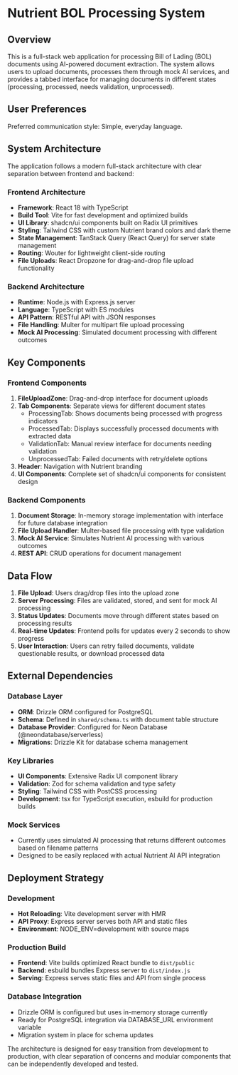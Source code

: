 # Nutrient BOL Processing System

## Overview

This is a full-stack web application for processing Bill of Lading (BOL) documents using AI-powered document extraction. The system allows users to upload documents, processes them through mock AI services, and provides a tabbed interface for managing documents in different states (processing, processed, needs validation, unprocessed).

## User Preferences

Preferred communication style: Simple, everyday language.

## System Architecture

The application follows a modern full-stack architecture with clear separation between frontend and backend:

### Frontend Architecture
- **Framework**: React 18 with TypeScript
- **Build Tool**: Vite for fast development and optimized builds
- **UI Library**: shadcn/ui components built on Radix UI primitives
- **Styling**: Tailwind CSS with custom Nutrient brand colors and dark theme
- **State Management**: TanStack Query (React Query) for server state management
- **Routing**: Wouter for lightweight client-side routing
- **File Uploads**: React Dropzone for drag-and-drop file upload functionality

### Backend Architecture
- **Runtime**: Node.js with Express.js server
- **Language**: TypeScript with ES modules
- **API Pattern**: RESTful API with JSON responses
- **File Handling**: Multer for multipart file upload processing
- **Mock AI Processing**: Simulated document processing with different outcomes

## Key Components

### Frontend Components
1. **FileUploadZone**: Drag-and-drop interface for document uploads
2. **Tab Components**: Separate views for different document states
   - ProcessingTab: Shows documents being processed with progress indicators
   - ProcessedTab: Displays successfully processed documents with extracted data
   - ValidationTab: Manual review interface for documents needing validation
   - UnprocessedTab: Failed documents with retry/delete options
3. **Header**: Navigation with Nutrient branding
4. **UI Components**: Complete set of shadcn/ui components for consistent design

### Backend Components
1. **Document Storage**: In-memory storage implementation with interface for future database integration
2. **File Upload Handler**: Multer-based file processing with type validation
3. **Mock AI Service**: Simulates Nutrient AI processing with various outcomes
4. **REST API**: CRUD operations for document management

## Data Flow

1. **File Upload**: Users drag/drop files into the upload zone
2. **Server Processing**: Files are validated, stored, and sent for mock AI processing
3. **Status Updates**: Documents move through different states based on processing results
4. **Real-time Updates**: Frontend polls for updates every 2 seconds to show progress
5. **User Interaction**: Users can retry failed documents, validate questionable results, or download processed data

## External Dependencies

### Database Layer
- **ORM**: Drizzle ORM configured for PostgreSQL
- **Schema**: Defined in `shared/schema.ts` with document table structure
- **Database Provider**: Configured for Neon Database (@neondatabase/serverless)
- **Migrations**: Drizzle Kit for database schema management

### Key Libraries
- **UI Components**: Extensive Radix UI component library
- **Validation**: Zod for schema validation and type safety
- **Styling**: Tailwind CSS with PostCSS processing
- **Development**: tsx for TypeScript execution, esbuild for production builds

### Mock Services
- Currently uses simulated AI processing that returns different outcomes based on filename patterns
- Designed to be easily replaced with actual Nutrient AI API integration

## Deployment Strategy

### Development
- **Hot Reloading**: Vite development server with HMR
- **API Proxy**: Express server serves both API and static files
- **Environment**: NODE_ENV=development with source maps

### Production Build
- **Frontend**: Vite builds optimized React bundle to `dist/public`
- **Backend**: esbuild bundles Express server to `dist/index.js`
- **Serving**: Express serves static files and API from single process

### Database Integration
- Drizzle ORM is configured but uses in-memory storage currently
- Ready for PostgreSQL integration via DATABASE_URL environment variable
- Migration system in place for schema updates

The architecture is designed for easy transition from development to production, with clear separation of concerns and modular components that can be independently developed and tested.
